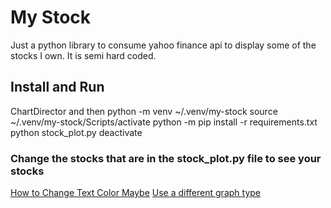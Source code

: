 # My Stock
Just a python library to consume yahoo finance api to display some of the stocks I own. It is semi hard coded.

## Install and Run
ChartDirector and then
python -m venv ~/.venv/my-stock
source ~/.venv/my-stock/Scripts/activate
python -m pip install -r requirements.txt
python stock_plot.py
deactivate


### Change the stocks that are in the stock_plot.py file to see your stocks
[How to Change Text Color Maybe](https://stackoverflow.com/questions/57919281)
[Use a different graph type](https://plotly.com/python/axes/)